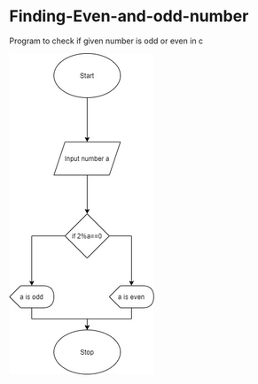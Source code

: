 # Finding-Even-and-odd-number
Program to check if given number is odd or even in c

![img](https://github.com/larosnjack05/Finding-Even-and-odd-number/blob/master/even%20or%20odd.jpg?raw=true)
